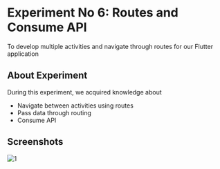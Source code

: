 # Experiment No 6: Routes and Consume API

To develop multiple activities and navigate through routes for our Flutter application

## About Experiment

During this experiment, we acquired knowledge about

* Navigate between activities using routes
* Pass data through routing
* Consume API

## Screenshots

![1](https://user-images.githubusercontent.com/128177210/232280921-7423265b-6be3-444c-8ab1-0cb0dccde03f.png)
